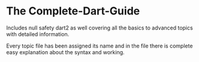 # The Complete-Dart-Guide

Includes null safety dart2 as well covering all the basics to advanced topics with detailed information.

Every topic file has been assigned its name and in the file there is complete easy explanation about the syntax and working.
